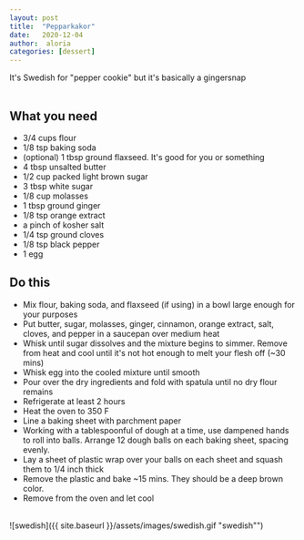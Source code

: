 ```yaml
---
layout: post
title:  "Pepparkakor"
date:   2020-12-04
author:  aloria
categories: [dessert]
---
```

It's Swedish for "pepper cookie" but it's basically a gingersnap<br/>
<br/>
## What you need
* 3/4 cups flour
* 1/8 tsp baking soda
* (optional) 1 tbsp ground flaxseed. It's good for you or something
* 4 tbsp unsalted butter
* 1/2 cup packed light brown sugar
* 3 tbsp white sugar
* 1/8 cup molasses
* 1 tbsp ground ginger
* 1/8  tsp orange extract
* a pinch of kosher salt
* 1/4 tsp ground cloves
* 1/8 tsp black pepper
* 1 egg



## Do this
* Mix flour, baking soda, and flaxseed (if using) in a bowl large enough for your purposes
* Put butter, sugar, molasses, ginger, cinnamon, orange extract, salt, cloves, and pepper in a saucepan over medium heat
* Whisk until sugar dissolves and the mixture begins to simmer. Remove from heat and cool until it's not hot enough to melt your flesh off (~30 mins)
* Whisk egg into the cooled mixture until smooth
* Pour over the dry ingredients and fold with spatula until no dry flour remains
* Refrigerate at least 2 hours
* Heat the oven to 350 F
* Line a baking sheet with parchment paper
* Working with a tablespoonful of dough at a time, use dampened hands to roll into balls. Arrange 12 dough balls on each baking sheet, spacing evenly.
* Lay a sheet of plastic wrap over your balls on each sheet and squash them to 1/4 inch thick
* Remove the plastic and bake ~15 mins. They should be a deep brown color.
* Remove from the oven and let cool<br/>
<br/>
![swedish]({{ site.baseurl }}/assets/images/swedish.gif "swedish"")
